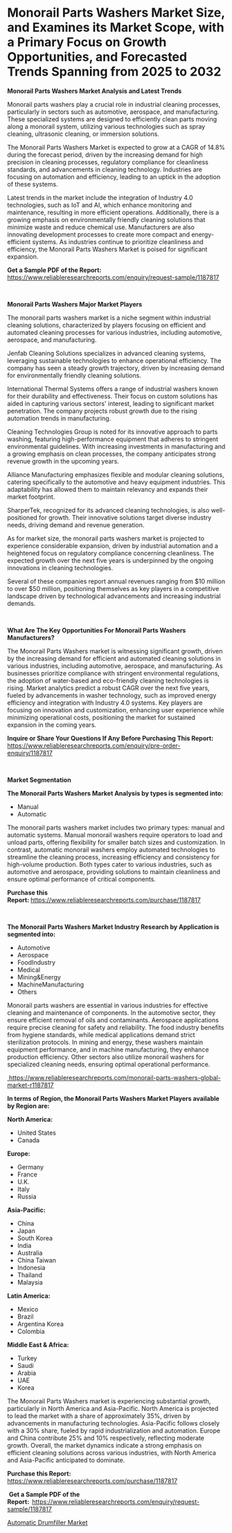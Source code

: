 <p><h1>Monorail Parts Washers Market Size, and Examines its Market Scope, with a Primary Focus on Growth Opportunities, and Forecasted Trends Spanning from 2025 to 2032</h1></p><p><strong>Monorail Parts Washers Market Analysis and Latest Trends</strong></p>
<p><p>Monorail parts washers play a crucial role in industrial cleaning processes, particularly in sectors such as automotive, aerospace, and manufacturing. These specialized systems are designed to efficiently clean parts moving along a monorail system, utilizing various technologies such as spray cleaning, ultrasonic cleaning, or immersion solutions. </p><p>The Monorail Parts Washers Market is expected to grow at a CAGR of 14.8% during the forecast period, driven by the increasing demand for high precision in cleaning processes, regulatory compliance for cleanliness standards, and advancements in cleaning technology. Industries are focusing on automation and efficiency, leading to an uptick in the adoption of these systems.</p><p>Latest trends in the market include the integration of Industry 4.0 technologies, such as IoT and AI, which enhance monitoring and maintenance, resulting in more efficient operations. Additionally, there is a growing emphasis on environmentally friendly cleaning solutions that minimize waste and reduce chemical use. Manufacturers are also innovating development processes to create more compact and energy-efficient systems. As industries continue to prioritize cleanliness and efficiency, the Monorail Parts Washers Market is poised for significant expansion.</p></p>
<p><strong>Get a Sample PDF of the Report:&nbsp;</strong> <a href="https://www.reliableresearchreports.com/enquiry/request-sample/1187817?utm_campaign=3359&utm_medium=2&utm_source=Github&utm_content=ia&utm_term=30032025&utm_id=monorail-parts-washers">https://www.reliableresearchreports.com/enquiry/request-sample/1187817</a></p>
<p>&nbsp;</p>
<p><strong>Monorail Parts Washers Major Market Players</strong></p>
<p><p>The monorail parts washers market is a niche segment within industrial cleaning solutions, characterized by players focusing on efficient and automated cleaning processes for various industries, including automotive, aerospace, and manufacturing.</p><p>Jenfab Cleaning Solutions specializes in advanced cleaning systems, leveraging sustainable technologies to enhance operational efficiency. The company has seen a steady growth trajectory, driven by increasing demand for environmentally friendly cleaning solutions.</p><p>International Thermal Systems offers a range of industrial washers known for their durability and effectiveness. Their focus on custom solutions has aided in capturing various sectors' interest, leading to significant market penetration. The company projects robust growth due to the rising automation trends in manufacturing.</p><p>Cleaning Technologies Group is noted for its innovative approach to parts washing, featuring high-performance equipment that adheres to stringent environmental guidelines. With increasing investments in manufacturing and a growing emphasis on clean processes, the company anticipates strong revenue growth in the upcoming years.</p><p>Alliance Manufacturing emphasizes flexible and modular cleaning solutions, catering specifically to the automotive and heavy equipment industries. This adaptability has allowed them to maintain relevancy and expands their market footprint.</p><p>SharperTek, recognized for its advanced cleaning technologies, is also well-positioned for growth. Their innovative solutions target diverse industry needs, driving demand and revenue generation.</p><p>As for market size, the monorail parts washers market is projected to experience considerable expansion, driven by industrial automation and a heightened focus on regulatory compliance concerning cleanliness. The expected growth over the next five years is underpinned by the ongoing innovations in cleaning technologies.</p><p>Several of these companies report annual revenues ranging from $10 million to over $50 million, positioning themselves as key players in a competitive landscape driven by technological advancements and increasing industrial demands.</p></p>
<p>&nbsp;</p>
<p><strong>What Are The Key Opportunities For Monorail Parts Washers Manufacturers?</strong></p>
<p><p>The Monorail Parts Washers market is witnessing significant growth, driven by the increasing demand for efficient and automated cleaning solutions in various industries, including automotive, aerospace, and manufacturing. As businesses prioritize compliance with stringent environmental regulations, the adoption of water-based and eco-friendly cleaning technologies is rising. Market analytics predict a robust CAGR over the next five years, fueled by advancements in washer technology, such as improved energy efficiency and integration with Industry 4.0 systems. Key players are focusing on innovation and customization, enhancing user experience while minimizing operational costs, positioning the market for sustained expansion in the coming years.</p></p>
<p><strong>Inquire or Share Your Questions If Any Before Purchasing This Report:</strong> <a href="https://www.reliableresearchreports.com/enquiry/pre-order-enquiry/1187817?utm_campaign=3359&utm_medium=2&utm_source=Github&utm_content=ia&utm_term=30032025&utm_id=monorail-parts-washers">https://www.reliableresearchreports.com/enquiry/pre-order-enquiry/1187817</a></p>
<p>&nbsp;</p>
<p><strong>Market Segmentation</strong></p>
<p><strong>The Monorail Parts Washers Market Analysis by types is segmented into:</strong></p>
<p><ul><li>Manual</li><li>Automatic</li></ul></p>
<p><p>The monorail parts washers market includes two primary types: manual and automatic systems. Manual monorail washers require operators to load and unload parts, offering flexibility for smaller batch sizes and customization. In contrast, automatic monorail washers employ automated technologies to streamline the cleaning process, increasing efficiency and consistency for high-volume production. Both types cater to various industries, such as automotive and aerospace, providing solutions to maintain cleanliness and ensure optimal performance of critical components.</p></p>
<p><strong>Purchase this Report:&nbsp;</strong><a href="https://www.reliableresearchreports.com/purchase/1187817?utm_campaign=3359&utm_medium=2&utm_source=Github&utm_content=ia&utm_term=30032025&utm_id=monorail-parts-washers">https://www.reliableresearchreports.com/purchase/1187817</a></p>
<p>&nbsp;</p>
<p><strong>The Monorail Parts Washers Market Industry Research by Application is segmented into:</strong></p>
<p><ul><li>Automotive</li><li>Aerospace</li><li>FoodIndustry</li><li>Medical</li><li>Mining&Energy</li><li>MachineManufacturing</li><li>Others</li></ul></p>
<p><p>Monorail parts washers are essential in various industries for effective cleaning and maintenance of components. In the automotive sector, they ensure efficient removal of oils and contaminants. Aerospace applications require precise cleaning for safety and reliability. The food industry benefits from hygiene standards, while medical applications demand strict sterilization protocols. In mining and energy, these washers maintain equipment performance, and in machine manufacturing, they enhance production efficiency. Other sectors also utilize monorail washers for specialized cleaning needs, ensuring optimal operational performance.</p></p>
<p><a href="https://www.reliableresearchreports.com/monorail-parts-washers-global-market-r1187817?utm_campaign=3359&utm_medium=2&utm_source=Github&utm_content=ia&utm_term=30032025&utm_id=monorail-parts-washers">&nbsp;https://www.reliableresearchreports.com/monorail-parts-washers-global-market-r1187817</a></p>
<p><strong>In terms of Region, the Monorail Parts Washers Market Players available by Region are:</strong></p>
<p>
    <p> <strong> North America: </strong>
        <ul>
            <li>United States</li>
            <li>Canada</li>
        </ul>
        </p> 
    <p> <strong> Europe: </strong>
        <ul>
            <li>Germany</li>
            <li>France</li>
            <li>U.K.</li>
            <li>Italy</li>
            <li>Russia</li>
        </ul>
        </p> 
    <p> <strong> Asia-Pacific: </strong>
        <ul>
            <li>China</li>
            <li>Japan</li>
            <li>South Korea</li>
            <li>India</li>
            <li>Australia</li>
            <li>China Taiwan</li>
            <li>Indonesia</li>
            <li>Thailand</li>
            <li>Malaysia</li>
        </ul>
        </p> 
    <p> <strong> Latin America: </strong>
        <ul>
            <li>Mexico</li>
            <li>Brazil</li>
            <li>Argentina Korea</li>
            <li>Colombia</li>
        </ul>
        </p> 
    <p> <strong> Middle East & Africa: </strong>
        <ul>
            <li>Turkey</li>
            <li>Saudi</li>
            <li>Arabia</li>
            <li>UAE</li>
            <li>Korea</li>
        </ul>
    </p>
    </p>
<p><p>The Monorail Parts Washers market is experiencing substantial growth, particularly in North America and Asia-Pacific. North America is projected to lead the market with a share of approximately 35%, driven by advancements in manufacturing technologies. Asia-Pacific follows closely with a 30% share, fueled by rapid industrialization and automation. Europe and China contribute 25% and 10% respectively, reflecting moderate growth. Overall, the market dynamics indicate a strong emphasis on efficient cleaning solutions across various industries, with North America and Asia-Pacific anticipated to dominate.</p></p>
<p><strong>Purchase this Report: </strong><a href="https://www.reliableresearchreports.com/purchase/1187817?utm_campaign=3359&utm_medium=2&utm_source=Github&utm_content=ia&utm_term=30032025&utm_id=monorail-parts-washers">https://www.reliableresearchreports.com/purchase/1187817</a></p>
<p>&nbsp;<strong>Get a Sample PDF of the Report:&nbsp;&nbsp;</strong><a href="https://www.reliableresearchreports.com/enquiry/request-sample/1187817?utm_campaign=3359&utm_medium=2&utm_source=Github&utm_content=ia&utm_term=30032025&utm_id=monorail-parts-washers">https://www.reliableresearchreports.com/enquiry/request-sample/1187817</a></p>
<p><strong></strong></p>
<p><p><a href="https://github.com/boyertrull4r/Market-Research-Report-List-1/blob/main/automatic-drumfiller-market.md?utm_campaign=3359&utm_medium=2&utm_source=Github&utm_content=ia&utm_term=30032025&utm_id=monorail-parts-washers">Automatic Drumfiller Market</a></p></p>